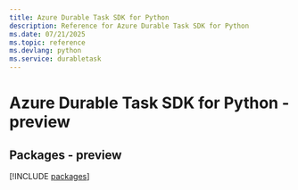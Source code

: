 ```yaml
---
title: Azure Durable Task SDK for Python
description: Reference for Azure Durable Task SDK for Python
ms.date: 07/21/2025
ms.topic: reference
ms.devlang: python
ms.service: durabletask
---
```

# Azure Durable Task SDK for Python - preview
## Packages - preview
[!INCLUDE [packages](durable-task-index.md)]